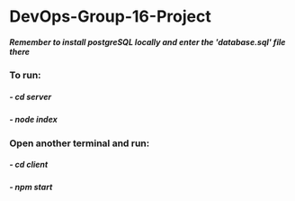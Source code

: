 # DevOps-Group-16-Project


##### Remember to install postgreSQL locally and enter the 'database.sql' file there

### To run:

##### - cd server
##### - node index

### Open another terminal and run:
##### - cd client
##### - npm start
